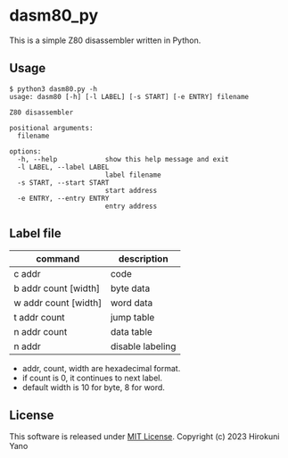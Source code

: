 # dasm80_py

This is a simple Z80 disassembler written in Python.

## Usage

```shell-session
$ python3 dasm80.py -h
usage: dasm80 [-h] [-l LABEL] [-s START] [-e ENTRY] filename

Z80 disassembler

positional arguments:
  filename

options:
  -h, --help            show this help message and exit
  -l LABEL, --label LABEL
                        label filename
  -s START, --start START
                        start address
  -e ENTRY, --entry ENTRY
                        entry address
```

## Label file

| command               | description             |
| --------------------- | ----------------------- | 
| c addr                | code                    |
| b addr count [width]  | byte data               |
| w addr count [width]  | word data               |
| t addr count          | jump table              |
| n addr count          | data table              |
| n addr                | disable labeling        |

* addr, count, width are hexadecimal format.
* if count is 0, it continues to next label.
* default width is 10 for byte, 8 for word. 

## License
This software is released under [MIT License](LICENSE).
Copyright (c) 2023 Hirokuni Yano
